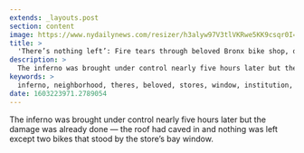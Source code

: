 ```yaml
--- 
extends: _layouts.post 
section: content 
image: https://www.nydailynews.com/resizer/h3alyw97V3tlVKRwe5KK9csqr0I=/1200x0/top/cloudfront-us-east-1.images.arcpublishing.com/tronc/6NM444UFINGMJF2MHVSPCEEOLY.JPG 
title: > 
  'There’s nothing left’: Fire tears through beloved Bronx bike shop, decimating 68-year-old neighborhood institution 
description: > 
  The inferno was brought under control nearly five hours later but the damage was already done — the roof had caved in and nothing was left except two bikes that stood by the store’s bay window. 
keywords: > 
  inferno, neighborhood, theres, beloved, stores, window, institution, hours, decimating, roof, bike, left, stood, damage, tears, nearly, shop, later, bronx 
date: 1603223971.2789054 
--- 
```

<div><p class=""> The inferno was brought under control nearly five hours later but the damage was already done &#8212; the roof had caved in and nothing was left except two bikes that stood by the store&#8217;s bay window.</p> </div>
